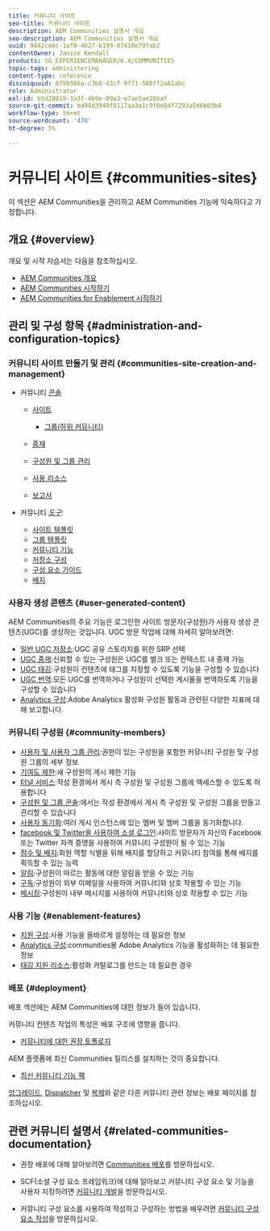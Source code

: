 ```yaml
---
title: 커뮤니티 사이트
seo-title: 커뮤니티 사이트
description: AEM Communities 설명서 개요
seo-description: AEM Communities 설명서 개요
uuid: 9842ce6c-1af8-4b27-b199-07410e797ab2
contentOwner: Janice Kendall
products: SG_EXPERIENCEMANAGER/6.4/COMMUNITIES
topic-tags: administering
content-type: reference
discoiquuid: 8799386a-c3b8-43cf-9f71-580ff2a81abc
role: Administrator
exl-id: b5d20819-3a3f-4b9e-99a3-e7ae5ae28baf
source-git-commit: bd94d3949f0117aa3e1c9f0e84f7293a5d6b03b4
workflow-type: tm+mt
source-wordcount: '478'
ht-degree: 5%

---
```


# 커뮤니티 사이트 {#communities-sites}

이 섹션은 AEM Communities을 관리하고 AEM Communities 기능에 익숙하다고 가정합니다.

## 개요 {#overview}

개요 및 시작 자습서는 다음을 참조하십시오.

* [AEM Communities 개요](overview.md)
* [AEM Communities 시작하기](getting-started.md)
* [AEM Communities for Enablement 시작하기](getting-started-enablement.md)

## 관리 및 구성 항목 {#administration-and-configuration-topics}

### 커뮤니티 사이트 만들기 및 관리 {#communities-site-creation-and-management}

* 커뮤니티 [콘솔](consoles.md)

   * [사이트](sites-console.md)

      * [그룹(하위 커뮤니티)](groups.md)
   * [중재](moderation.md)
   * [구성원 및 그룹 관리](members.md)
   * [사용 리소스](resources.md)
   * [보고서](reports.md)


* 커뮤니티 [*도구*](tools.md):

   * [사이트 템플릿](sites.md)
   * [그룹 템플릿](tools-groups.md)
   * [커뮤니티 기능](functions.md)
   * [저장소 구성](srp-config.md)
   * [구성 요소 가이드](components-guide.md)
   * [배지](badges.md)


### 사용자 생성 콘텐츠 {#user-generated-content}

AEM Communities의 주요 기능은 로그인한 사이트 방문자(구성원)가 사용자 생성 콘텐츠(UGC)를 생성하는 것입니다. UGC 방문 작업에 대해 자세히 알아보려면:

* [일반 UGC 저장소](working-with-srp.md):UGC 공유 스토리지를 위한 SRP 선택
* [UGC 중재](moderate-ugc.md):신뢰할 수 있는 구성원은 UGC를 벌크 또는 컨텍스트 내 중재 가능
* [UGC 태깅](tag-ugc.md):구성원이 컨텐츠에 태그를 지정할 수 있도록 기능을 구성할 수 있습니다
* [UGC 번역](translate-ugc.md):모든 UGC를 번역하거나 구성원이 선택한 게시물을 번역하도록 기능을 구성할 수 있습니다
* [Analytics 구성](analytics.md):Adobe Analytics 활성화 구성원 활동과 관련된 다양한 지표에 대해 보고합니다.

### 커뮤니티 구성원 {#community-members}

* [사용자 및 사용자 그룹 관리](users.md):권한이 있는 구성원을 포함한 커뮤니티 구성원 및 구성원 그룹의 세부 정보
* [기여도 제한](limits.md):새 구성원의 게시 제한 기능
* [터널 서비스](deploy-communities.md#tunnel-service-on-author):작성 환경에서 게시 측 구성원 및 구성원 그룹에 액세스할 수 있도록 허용합니다
* [구성원 및 그룹 콘솔](members.md):에서는 작성 환경에서 게시 측 구성원 및 구성원 그룹을 만들고 관리할 수 있습니다
* [사용자 동기화](sync.md):여러 게시 인스턴스에 있는 멤버 및 멤버 그룹을 동기화합니다.
* [facebook 및 Twitter을 사용하여 소셜 로그인](social-login.md):사이트 방문자가 자신의 Facebook 또는 Twitter 자격 증명을 사용하여 커뮤니티 구성원이 될 수 있는 기능
* [점수 및 배지](implementing-scoring.md):회원 역할 식별을 위해 배지를 할당하고 커뮤니티 참여를 통해 배지를 획득할 수 있는 능력
* [알림](notifications.md):구성원이 따르는 활동에 대한 알림을 받을 수 있는 기능
* [구독](subscriptions.md):구성원이 외부 이메일을 사용하여 커뮤니티와 상호 작용할 수 있는 기능
* [메시징](messaging.md):구성원이 내부 메시지를 사용하여 커뮤니티와 상호 작용할 수 있는 기능

### 사용 기능 {#enablement-features}

* [지원 구성](enablement.md):사용 기능을 올바르게 설정하는 데 필요한 정보
* [Analytics 구성](analytics.md):communities용 Adobe Analytics 기능을 활성화하는 데 필요한 정보
* [태깅 지원 리소스](tag-resources.md):활성화 카탈로그를 만드는 데 필요한 경우

### 배포 {#deployment}

배포 섹션에는 AEM Communities에 대한 정보가 들어 있습니다.

커뮤니티 컨텐츠 작업의 특성은 배포 구조에 영향을 줍니다.

* [커뮤니티에 대한 권장 토폴로지](topologies.md)

AEM 플랫폼에 최신 Communities 릴리스를 설치하는 것이 중요합니다.

* [최신 커뮤니티 기능 팩](deploy-communities.md#latestfeaturepack)

[업그레이드](upgrade.md), [Dispatcher](dispatcher.md) 및 [복제](deploy-communities.md#replication-agents-on-author)와 같은 다른 커뮤니티 관련 정보는 배포 페이지를 참조하십시오.

## 관련 커뮤니티 설명서 {#related-communities-documentation}

* 권장 배포에 대해 알아보려면 [Communities 배포](deploy-communities.md)를 방문하십시오.

* SCF(소셜 구성 요소 프레임워크)에 대해 알아보고 커뮤니티 구성 요소 및 기능을 사용자 지정하려면 [커뮤니티 개발](communities.md)을 방문하십시오.

* 커뮤니티 구성 요소를 사용하여 작성하고 구성하는 방법을 배우려면 [커뮤니티 구성 요소 작성](author-communities.md)을 방문하십시오.
